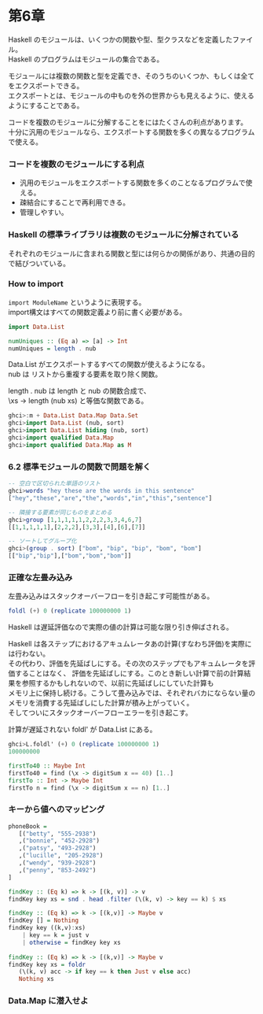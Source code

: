 # 第6章

Haskell のモジュールは、いくつかの関数や型、型クラスなどを定義したファイル。  
Haskell のプログラムはモジュールの集合である。

モジュールには複数の関数と型を定義でき、そのうちのいくつか、もしくは全てをエクスポートできる。  
エクスポートとは、モジュールの中ものを外の世界からも見えるように、使えるようにすることである。

コードを複数のモジュールに分解することをにはたくさんの利点があります。  
十分に汎用のモジュールなら、エクスポートする関数を多くの異なるプログラムで使える。

### コードを複数のモジュールにする利点

- 汎用のモジュールをエクスポートする関数を多くのことなるプログラムで使える。
- 疎結合にすることで再利用できる。
- 管理しやすい。

### Haskell の標準ライブラリは複数のモジュールに分解されている

それぞれのモジュールに含まれる関数と型には何らかの関係があり、共通の目的で結びついている。

### How to import

`import ModuleName` というように表現する。  
import構文はすべての関数定義より前に書く必要がある。

```haskell
import Data.List

numUniques :: (Eq a) => [a] -> Int
numUniques = length . nub
```

Data.List がエクスポートするすべての関数が使えるようになる。  
nub は リストから重複する要素を取り除く関数。

length . nub は length と nub の関数合成で、  
\xs -> length (nub xs) と等価な関数である。

```haskell
ghci>:m + Data.List Data.Map Data.Set
ghci>import Data.List (nub, sort)
ghci>import Data.List hiding (nub, sort)
ghci>import qualified Data.Map
ghci>import qualified Data.Map as M
```

### 6.2 標準モジュールの関数で問題を解く

```haskell
-- 空白で区切られた単語のリスト
ghci>words "hey these are the words in this sentence"
["hey","these","are","the","words","in","this","sentence"]

-- 隣接する要素が同じものをまとめる
ghci>group [1,1,1,1,1,2,2,2,3,3,4,6,7]
[[1,1,1,1,1],[2,2,2],[3,3],[4],[6],[7]]

-- ソートしてグループ化
ghci>(group . sort) ["bom", "bip", "bip", "bom", "bom"]
[["bip","bip"],["bom","bom","bom"]]
```

### 正確な左畳み込み

左畳み込みはスタックオーバーフローを引き起こす可能性がある。

```haskell
foldl (+) 0 (replicate 100000000 1)
```

Haskell は遅延評価なので実際の値の計算は可能な限り引き伸ばされる。

Haskell は各ステップにおけるアキュムレータあの計算(すなわち評価)を実際には行わない。  
その代わり、評価を先延ばしにする。その次のステップでもアキュムレータを評価することはなく、
評価を先延ばしにする。このとき新しい計算で前の計算結果を参照するかもしれないので、以前に先延ばしにしていた計算も  
メモリ上に保持し続ける。こうして畳み込みでは、それぞれバカにならない量のメモリを消費する先延ばしにした計算が積み上がっていく。  
そしてついにスタックオーバーフローエラーを引き起こす。

計算が遅延されない foldl' が Data.List にある。

```haskell
ghci>L.foldl' (+) 0 (replicate 100000000 1)
100000000

firstTo40 :: Maybe Int
firstTo40 = find (\x -> digitSum x == 40) [1..]
firstTo :: Int -> Maybe Int
firstTo n = find (\x -> digitSum x == n) [1..]
```

### キーから値へのマッピング

```haskell
phoneBook =
   [("betty", "555-2938")
   ,("bonnie", "452-2928")
   ,("patsy", "493-2928")
   ,("lucille", "205-2928")
   ,("wendy", "939-2928")
   ,("penny", "853-2492")
]

findKey :: (Eq k) => k -> [(k, v)] -> v
findKey key xs = snd . head .filter (\(k, v) -> key == k) $ xs

findKey :: (Eq k) => k -> [(k,v)] -> Maybe v
findKey [] = Nothing
findKey key ((k,v):xs)
    | key == k = just v
    | otherwise = findKey key xs
    
findKey :: (Eq k) => k -> [(k,v)] -> Maybe v
findKey key xs = foldr
   (\(k, v) acc -> if key == k then Just v else acc)
   Nothing xs
```

### Data.Map に潜入せよ





